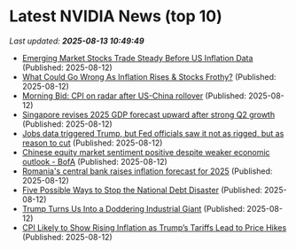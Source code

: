 # Latest NVIDIA News (top 10)
_Last updated: **2025-08-13 10:49:49**_

- [Emerging Market Stocks Trade Steady Before US Inflation Data](https://financialpost.com/pmn/business-pmn/emerging-market-stocks-trade-steady-before-us-inflation-data) (Published: 2025-08-12)
- [What Could Go Wrong As Inflation Rises & Stocks Frothy?](https://biztoc.com/x/869dcf48799e767a) (Published: 2025-08-12)
- [Morning Bid: CPI on radar after US-China rollover](https://finance.yahoo.com/news/morning-bid-cpi-radar-us-104232145.html) (Published: 2025-08-12)
- [Singapore revises 2025 GDP forecast upward after strong Q2 growth](https://biztoc.com/x/a548dabbfbb15529) (Published: 2025-08-12)
- [Jobs data triggered Trump, but Fed officials saw it not as rigged, but as reason to cut](https://biztoc.com/x/371f3aeaa4e9368c) (Published: 2025-08-12)
- [Chinese equity market sentiment positive despite weaker economic outlook - BofA](https://biztoc.com/x/7083090c402676f3) (Published: 2025-08-12)
- [Romania's central bank raises inflation forecast for 2025](https://biztoc.com/x/e9aafde37419e9d0) (Published: 2025-08-12)
- [Five Possible Ways to Stop the National Debt Disaster](https://biztoc.com/x/45da6555ea0612e9) (Published: 2025-08-12)
- [Trump Turns Us Into a Doddering Industrial Giant](https://biztoc.com/x/8a0647b68b4ac0d6) (Published: 2025-08-12)
- [CPI Likely to Show Rising Inflation as Trump’s Tariffs Lead to Price Hikes](https://biztoc.com/x/6369e3843d56d5d6) (Published: 2025-08-12)
